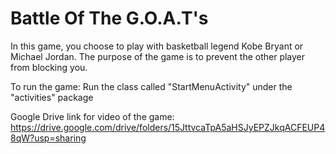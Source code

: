# Battle Of The G.O.A.T's

In this game, you choose to play with basketball legend Kobe Bryant or Michael Jordan. The purpose of the game is to prevent the other player from blocking you.

To run the game: Run the class called "StartMenuActivity" under the "activities" package

Google Drive link for video of the game: https://drive.google.com/drive/folders/15JttvcaTpA5aHSJyEPZJkqACFEUP48qW?usp=sharing
